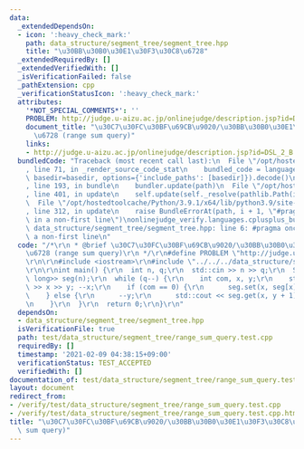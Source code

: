 ```yaml
---
data:
  _extendedDependsOn:
  - icon: ':heavy_check_mark:'
    path: data_structure/segment_tree/segment_tree.hpp
    title: "\u30BB\u30B0\u30E1\u30F3\u30C8\u6728"
  _extendedRequiredBy: []
  _extendedVerifiedWith: []
  _isVerificationFailed: false
  _pathExtension: cpp
  _verificationStatusIcon: ':heavy_check_mark:'
  attributes:
    '*NOT_SPECIAL_COMMENTS*': ''
    PROBLEM: http://judge.u-aizu.ac.jp/onlinejudge/description.jsp?id=DSL_2_B
    document_title: "\u30C7\u30FC\u30BF\u69CB\u9020/\u30BB\u30B0\u30E1\u30F3\u30C8\
      \u6728 (range sum query)"
    links:
    - http://judge.u-aizu.ac.jp/onlinejudge/description.jsp?id=DSL_2_B
  bundledCode: "Traceback (most recent call last):\n  File \"/opt/hostedtoolcache/Python/3.9.1/x64/lib/python3.9/site-packages/onlinejudge_verify/documentation/build.py\"\
    , line 71, in _render_source_code_stat\n    bundled_code = language.bundle(stat.path,\
    \ basedir=basedir, options={'include_paths': [basedir]}).decode()\n  File \"/opt/hostedtoolcache/Python/3.9.1/x64/lib/python3.9/site-packages/onlinejudge_verify/languages/cplusplus.py\"\
    , line 193, in bundle\n    bundler.update(path)\n  File \"/opt/hostedtoolcache/Python/3.9.1/x64/lib/python3.9/site-packages/onlinejudge_verify/languages/cplusplus_bundle.py\"\
    , line 401, in update\n    self.update(self._resolve(pathlib.Path(included), included_from=path))\n\
    \  File \"/opt/hostedtoolcache/Python/3.9.1/x64/lib/python3.9/site-packages/onlinejudge_verify/languages/cplusplus_bundle.py\"\
    , line 312, in update\n    raise BundleErrorAt(path, i + 1, \"#pragma once found\
    \ in a non-first line\")\nonlinejudge_verify.languages.cplusplus_bundle.BundleErrorAt:\
    \ data_structure/segment_tree/segment_tree.hpp: line 6: #pragma once found in\
    \ a non-first line\n"
  code: "/*\r\n * @brief \u30C7\u30FC\u30BF\u69CB\u9020/\u30BB\u30B0\u30E1\u30F3\u30C8\
    \u6728 (range sum query)\r\n */\r\n#define PROBLEM \"http://judge.u-aizu.ac.jp/onlinejudge/description.jsp?id=DSL_2_B\"\
    \r\n\r\n#include <iostream>\r\n#include \"../../../data_structure/segment_tree/segment_tree.hpp\"\
    \r\n\r\nint main() {\r\n  int n, q;\r\n  std::cin >> n >> q;\r\n  SegmentTree<monoid::RangeSumQuery<long\
    \ long>> seg(n);\r\n  while (q--) {\r\n    int com, x, y;\r\n    std::cin >> com\
    \ >> x >> y; --x;\r\n    if (com == 0) {\r\n      seg.set(x, seg[x] + y);\r\n\
    \    } else {\r\n      --y;\r\n      std::cout << seg.get(x, y + 1) << '\\n';\r\
    \n    }\r\n  }\r\n  return 0;\r\n}\r\n"
  dependsOn:
  - data_structure/segment_tree/segment_tree.hpp
  isVerificationFile: true
  path: test/data_structure/segment_tree/range_sum_query.test.cpp
  requiredBy: []
  timestamp: '2021-02-09 04:38:15+09:00'
  verificationStatus: TEST_ACCEPTED
  verifiedWith: []
documentation_of: test/data_structure/segment_tree/range_sum_query.test.cpp
layout: document
redirect_from:
- /verify/test/data_structure/segment_tree/range_sum_query.test.cpp
- /verify/test/data_structure/segment_tree/range_sum_query.test.cpp.html
title: "\u30C7\u30FC\u30BF\u69CB\u9020/\u30BB\u30B0\u30E1\u30F3\u30C8\u6728 (range\
  \ sum query)"
---
```

